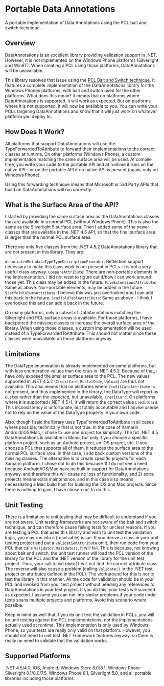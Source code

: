# Portable Data Annotations
A portable implementation of Data Annotations using the PCL bait and switch technique.

## Overview

DataAnnotations is an excellent library providing validation support in .NET. However, it is not implemented on the Windows Phone platforms (Silverlight and WinRT). When creating a PCL using those platforms, DataAnnotations will be unavailable.

This library resolves that issue using the [PCL Bait and Switch technique](http://log.paulbetts.org/the-bait-and-switch-pcl-trick/). It features a complete implementation of the DataAnnotations library for the Windows Phones platforms, with bait and switch used for the other platforms. What does this mean? It means that on platforms where DataAnnotations is supported, it will work as expected. But on platforms where it is not supported, it will now be available to you. You can write your PCLs targeting DataAnnotations and know that it will just work on whatever platform you deploy to.

## How Does It Work?

All platforms that support DataAnnotations will use the TypeForwardedToAttribute to forward their implementations to the correct classes at runtime. On other platforms (Windows Phone), a custom implementation matching the same surface area will be used. At compile time, you write your code to the portable API and at runtime it runs on the native API - or on the portable API if no native API is present (again, only on Windows Phone).

Using this forwarding technique means that Microsoft or 3rd Party APIs that build on DataAnnotations will run correctly.

## What is the Surface Area of the API?

I started by providing the same surface area as the DataAnnotations classes that are available in a normal PCL (without Windows Phone). This is also the same as the Silverlight 5 surface area. Then I added some of the newer classes that are available in the .NET 4.5 API, so that the final surface area is larger than the normal PCL surface area.

There are only five classes from the .NET 4.5.2 DataAnnotations library that are not present in this library. They are:

`AssociatedMetadataTypeTypeDescriptionProvider`: Reflection support necessary to make this class work is not present in PCLs. It is not a very useful class anyway.
`CompareAttribute`: There are non-portable elements in the implementation. I did not want to figure out if/how I can work around those yet. This class may be added in the future.
`FileExtensionsAttribute`: Same as above. Non-portable elements, may be added in the future.
`ScaffoldColumnAttribute`: I believe this was just overlooked and I can add this back in the future.
`ScaffoldTableAttribute`: Same as above - I think I overlooked this and can add it back in the future.

On many platforms, only a subset of DataAnnotations matching the Silverlight and PCL surface areas is available. For those platforms, I have backported the missing classes to increase the overall surface area of the library. When using those classes, a custom implementation will be used instead of a TypeForwardedToAttribute. This should not matter since these classes were unavailable on those platforms anyway.

## Limitations

The DataType enumeration is already implemented on some platforms, but with less enumeration values than the ones in .NET 4.5.2. Because of that, I have only exposed the smaller surface area to the PCL. The new values supported in .NET 4.5.2 (`CreditCard`, `PostalCode`, `Upload`) are thus not available. This also means that on platforms where `CreditCardAttribute` is not present, and thus implemented in the library, the DataType will report as `Custom` rather than the expected, but unavailable, `CreditCard`. On platforms where it is supported (.NET 4.5+), it will return the correct value `CreditCard`. This inconsistency is unfortunate, but totally acceptable and I advise userse not to rely on the value of the DataType property in your own code.

Also, though I said the library uses TypeForwardedToAttribute in all cases where possible, technically that is not true. In the case of Xamarin Android/iOS/Mac, I chose to use one project for simplicity. The full .NET 4.5 DataAnnotations is available in Mono, but only if you choose a specific platform project, such as an Android project, an iOS project, etc. If you choose a PCL that supports all of them, it reduces the surface area to the normal PCL surface area. In that case, I add back custom versions of the missing classes. The alternative is to create specific projects for each Xamarin platform. I chose not to do this because 1) I do not see a need because Android/iOS/Mac have no built in support for DataAnnotations anyway, and therefore this will cause no loss of functionality, and 2) extra projects means extra maintenance, and in this case also means necessitating a Mac build host for building the iOS and Mac projects. Since there is nothing to gain, I have chosen not to do this.

## Unit Testing

There is a limitation to unit testing that may be difficult to understand if you are not aware. Unit testing frameworks are not aware of the bait and switch technique, and can therefore cause failing tests for unclear reasons. If you are testing a PCL that uses this library and wish to unit test the validation logic, you may run into a (resolvable) issue. If you derive a class in your unit testing project and put a `ValidationAttribute` on it, then run code from your PCL that calls `Validator.Validate()`, it will fail. This is because, not knowing about bait and switch, the unit test runner will load the PCL version of the library for the PCL and the .NET version of the library for the unit test project. Thus, your call to `Validate()` will not find the correct attribute class. The reverse will also cause a problem (calling `Validate()` in the .NET test project on attributes defined in the PCL). The workaround for this is not to test the library in this manner. All the code for validation should be in your PCL and invoked from your test project without needing any references to DataAnnotations in your test project. If you do this, your tests will succeed as expected. I assume you can run into similar problems if your code under tests spans multiple projects and platforms. Avoid this scenario where possible.

Keep in mind as well that if you do unit test the validation in PCLs, you will be unit testing against the PCL implementations, not the implementations actually used at runtime. This implementation is only used by Windows Phone, so your tests are really only valid on that platform. However, you should not need to unit test .NET Framework features anyway, so there is really no need to validate that the validation works.

## Supported Platforms

.NET 4.5/4.0, iOS, Android, Windows Store 8.0/8.1, Windows Phone Silverlight 8.1/8.0/7.5, Windows Phone 8.1, Silverlight 5.0, and all portable libraries including those platforms.
